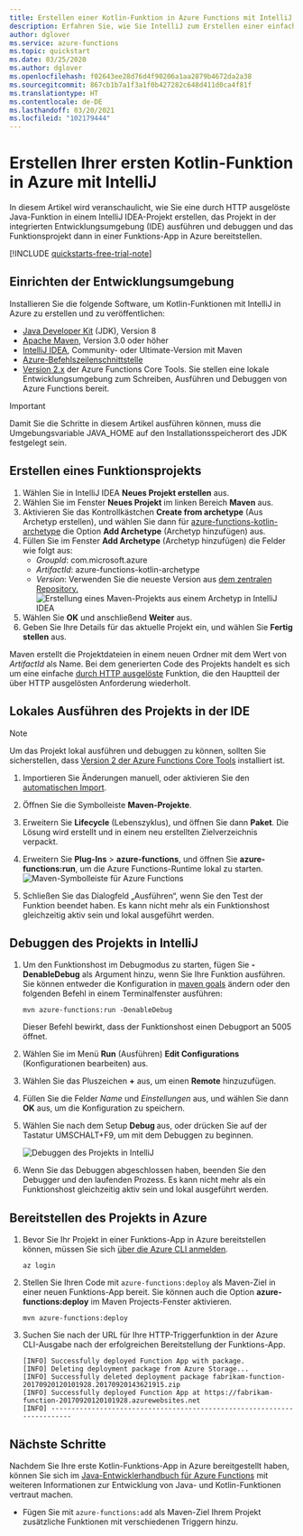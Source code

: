 ```yaml
---
title: Erstellen einer Kotlin-Funktion in Azure Functions mit IntelliJ
description: Erfahren Sie, wie Sie IntelliJ zum Erstellen einer einfachen, durch HTTP ausgelösten Kotlin-Funktion verwenden, die Sie dann veröffentlichen, um sie in einer serverlosen Umgebung in Azure auszuführen.
author: dglover
ms.service: azure-functions
ms.topic: quickstart
ms.date: 03/25/2020
ms.author: dglover
ms.openlocfilehash: f02643ee28d76d4f90206a1aa2879b4672da2a38
ms.sourcegitcommit: 867cb1b7a1f3a1f0b427282c648d411d0ca4f81f
ms.translationtype: HT
ms.contentlocale: de-DE
ms.lasthandoff: 03/20/2021
ms.locfileid: "102179444"
---
```

# <a name="create-your-first-kotlin-function-in-azure-using-intellij"></a>Erstellen Ihrer ersten Kotlin-Funktion in Azure mit IntelliJ

In diesem Artikel wird veranschaulicht, wie Sie eine durch HTTP ausgelöste Java-Funktion in einem IntelliJ IDEA-Projekt erstellen, das Projekt in der integrierten Entwicklungsumgebung (IDE) ausführen und debuggen und das Funktionsprojekt dann in einer Funktions-App in Azure bereitstellen.

[!INCLUDE [quickstarts-free-trial-note](../../includes/quickstarts-free-trial-note.md)]

## <a name="set-up-your-development-environment"></a>Einrichten der Entwicklungsumgebung

Installieren Sie die folgende Software, um Kotlin-Funktionen mit IntelliJ in Azure zu erstellen und zu veröffentlichen:

- [Java Developer Kit](/azure/developer/java/fundamentals/java-jdk-long-term-support) (JDK), Version 8
- [Apache Maven](https://maven.apache.org), Version 3.0 oder höher
- [IntelliJ IDEA](https://www.jetbrains.com/idea/download), Community- oder Ultimate-Version mit Maven
- [Azure-Befehlszeilenschnittstelle](/cli/azure)
- [Version 2.x](functions-run-local.md#v2) der Azure Functions Core Tools. Sie stellen eine lokale Entwicklungsumgebung zum Schreiben, Ausführen und Debuggen von Azure Functions bereit.

> [!IMPORTANT]
> Damit Sie die Schritte in diesem Artikel ausführen können, muss die Umgebungsvariable JAVA_HOME auf den Installationsspeicherort des JDK festgelegt sein.

## <a name="create-a-function-project"></a>Erstellen eines Funktionsprojekts

1. Wählen Sie in IntelliJ IDEA **Neues Projekt erstellen** aus.  
1. Wählen Sie im Fenster **Neues Projekt** im linken Bereich **Maven** aus.
1. Aktivieren Sie das Kontrollkästchen **Create from archetype** (Aus Archetyp erstellen), und wählen Sie dann für [azure-functions-kotlin-archetype](https://mvnrepository.com/artifact/com.microsoft.azure/azure-functions-kotlin-archetype) die Option **Add Archetype** (Archetyp hinzufügen) aus.
1. Füllen Sie im Fenster **Add Archetype** (Archetyp hinzufügen) die Felder wie folgt aus:
    - _GroupId_: com.microsoft.azure
    - _ArtifactId_: azure-functions-kotlin-archetype
    - _Version_: Verwenden Sie die neueste Version aus [dem zentralen Repository.](https://mvnrepository.com/artifact/com.microsoft.azure/azure-functions-kotlin-archetype)
    ![Erstellung eines Maven-Projekts aus einem Archetyp in IntelliJ IDEA](media/functions-create-first-kotlin-intellij/functions-create-intellij.png)  
1. Wählen Sie **OK** und anschließend **Weiter** aus.
1. Geben Sie Ihre Details für das aktuelle Projekt ein, und wählen Sie **Fertig stellen** aus.

Maven erstellt die Projektdateien in einem neuen Ordner mit dem Wert von _ArtifactId_ als Name. Bei dem generierten Code des Projekts handelt es sich um eine einfache [durch HTTP ausgelöste](./functions-bindings-http-webhook.md) Funktion, die den Hauptteil der über HTTP ausgelösten Anforderung wiederholt.

## <a name="run-project-locally-in-the-ide"></a>Lokales Ausführen des Projekts in der IDE

> [!NOTE]
> Um das Projekt lokal ausführen und debuggen zu können, sollten Sie sicherstellen, dass [Version 2 der Azure Functions Core Tools](functions-run-local.md#v2) installiert ist.

1. Importieren Sie Änderungen manuell, oder aktivieren Sie den [automatischen Import](https://www.jetbrains.com/help/idea/creating-and-optimizing-imports.html).
1. Öffnen Sie die Symbolleiste **Maven-Projekte**.
1. Erweitern Sie **Lifecycle** (Lebenszyklus), und öffnen Sie dann **Paket**. Die Lösung wird erstellt und in einem neu erstellten Zielverzeichnis verpackt.
1. Erweitern Sie **Plug-Ins** > **azure-functions**, und öffnen Sie **azure-functions:run**, um die Azure Functions-Runtime lokal zu starten.  
  ![Maven-Symbolleiste für Azure Functions](media/functions-create-first-kotlin-intellij/functions-intellij-kotlin-maven-toolbar.png)  

1. Schließen Sie das Dialogfeld „Ausführen“, wenn Sie den Test der Funktion beendet haben. Es kann nicht mehr als ein Funktionshost gleichzeitig aktiv sein und lokal ausgeführt werden.

## <a name="debug-the-project-in-intellij"></a>Debuggen des Projekts in IntelliJ

1. Um den Funktionshost im Debugmodus zu starten, fügen Sie **-DenableDebug** als Argument hinzu, wenn Sie Ihre Funktion ausführen. Sie können entweder die Konfiguration in [maven goals](https://www.jetbrains.com/help/idea/maven-support.html#run_goal) ändern oder den folgenden Befehl in einem Terminalfenster ausführen:  

   ```
   mvn azure-functions:run -DenableDebug
   ```

   Dieser Befehl bewirkt, dass der Funktionshost einen Debugport an 5005 öffnet.

1. Wählen Sie im Menü **Run** (Ausführen) **Edit Configurations** (Konfigurationen bearbeiten) aus.
1. Wählen Sie das Pluszeichen **+** aus, um einen **Remote** hinzuzufügen.
1. Füllen Sie die Felder _Name_ und _Einstellungen_ aus, und wählen Sie dann **OK** aus, um die Konfiguration zu speichern.
1. Wählen Sie nach dem Setup **Debug <Name der Remotekonfiguration>** aus, oder drücken Sie auf der Tastatur UMSCHALT+F9, um mit dem Debuggen zu beginnen.

   ![Debuggen des Projekts in IntelliJ](media/functions-create-first-kotlin-intellij/debug-configuration-intellij.PNG)

1. Wenn Sie das Debuggen abgeschlossen haben, beenden Sie den Debugger und den laufenden Prozess. Es kann nicht mehr als ein Funktionshost gleichzeitig aktiv sein und lokal ausgeführt werden.

## <a name="deploy-the-project-to-azure"></a>Bereitstellen des Projekts in Azure

1. Bevor Sie Ihr Projekt in einer Funktions-App in Azure bereitstellen können, müssen Sie sich [über die Azure CLI anmelden](/cli/azure/authenticate-azure-cli).

   ``` azurecli
   az login
   ```

1. Stellen Sie Ihren Code mit `azure-functions:deploy` als Maven-Ziel in einer neuen Funktions-App bereit. Sie können auch die Option **azure-functions:deploy** im Maven Projects-Fenster aktivieren.

   ```
   mvn azure-functions:deploy
   ```

1. Suchen Sie nach der URL für Ihre HTTP-Triggerfunktion in der Azure CLI-Ausgabe nach der erfolgreichen Bereitstellung der Funktions-App.

   ``` output
   [INFO] Successfully deployed Function App with package.
   [INFO] Deleting deployment package from Azure Storage...
   [INFO] Successfully deleted deployment package fabrikam-function-20170920120101928.20170920143621915.zip
   [INFO] Successfully deployed Function App at https://fabrikam-function-20170920120101928.azurewebsites.net
   [INFO] ------------------------------------------------------------------------
   ```

## <a name="next-steps"></a>Nächste Schritte

Nachdem Sie Ihre erste Kotlin-Funktions-App in Azure bereitgestellt haben, können Sie sich im [Java-Entwicklerhandbuch für Azure Functions](functions-reference-java.md) mit weiteren Informationen zur Entwicklung von Java- und Kotlin-Funktionen vertraut machen.
- Fügen Sie mit `azure-functions:add` als Maven-Ziel Ihrem Projekt zusätzliche Funktionen mit verschiedenen Triggern hinzu.
